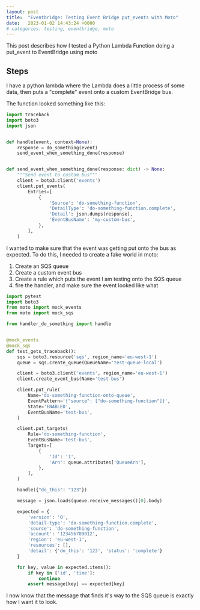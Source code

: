 ```yaml
---
layout: post
title:  "Eventbridge: Testing Event Bridge put_events with Moto"
date:   2023-01-02 14:43:24 +0000
# categories: testing, eventbridge, moto
---
```


This post describes how I tested a Python Lambda Function doing a put_event to EventBridge using moto

## Steps

I have a python lambda where the Lambda does a little process of some data, then puts a "complete" event onto a custom EventBridge bus.

The function looked something like this:

```python
import traceback
import boto3
import json


def handle(event, context=None):    
    response = do_something(event)
    send_event_when_something_done(response)


def send_event_when_something_done(response: dict) -> None:
    """Send event to custom bus"""
    client = boto3.client('events')
    client.put_events(
        Entries=[
            {
                'Source': 'do-something-function',
                'DetailType': 'do-something-function.complete',
                'Detail': json.dumps(response),
                'EventBusName': 'my-custom-bus',
            },
        ],
    )
```

I wanted to make sure that the event was getting put onto the bus as expected. To do this, I needed to create a fake world in moto:

1. Create an SQS queue
2. Create a custom event bus
3. Create a rule which puts the event I am testing onto the SQS queue
4. fire the handler, and make sure the event looked like what  


```python
import pytest
import boto3
from moto import mock_events
from moto import mock_sqs

from handler_do_something import handle


@mock_events
@mock_sqs
def test_gets_traceback():
    sqs = boto3.resource('sqs', region_name='eu-west-1')
    queue = sqs.create_queue(QueueName='test-queue-local')

    client = boto3.client('events', region_name='eu-west-1')
    client.create_event_bus(Name='test-bus')

    client.put_rule(
        Name='do-something-function-onto-queue',
        EventPattern='{"source": ["do-something-function"]}',
        State='ENABLED',
        EventBusName='test-bus',
    )

    client.put_targets(
        Rule='do-something-function',
        EventBusName='test-bus',
        Targets=[
            {
                'Id': '1',
                'Arn': queue.attributes['QueueArn'],
            },
        ],
    )

    handle({"do_this": "123"})

    message = json.loads(queue.receive_messages()[0].body)

    expected = {
        'version': '0',
        'detail-type': 'do-something-function.complete',
        'source': 'do-something-function',
        'account': '123456789012',
        'region': 'eu-west-1',
        'resources': [],
        'detail': {'do_this': '123', 'status': 'complete'}
    }

    for key, value in expected.items():
        if key in ['id', 'time']:
            continue
        assert message[key] == expected[key]
```

I now know that the message that finds it's way to the SQS queue is exactly how I want it to look.